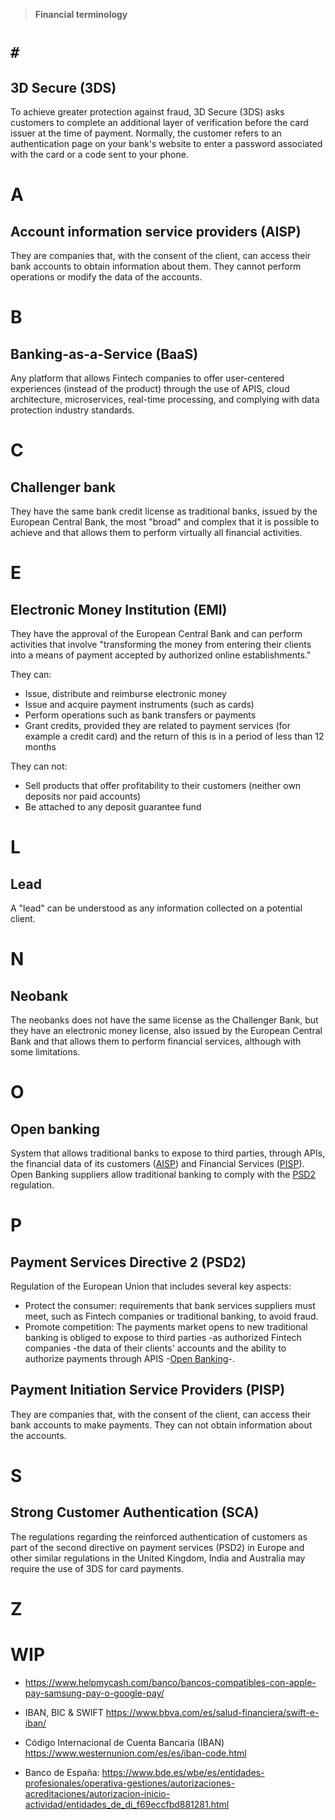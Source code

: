 > **Financial terminology**

# `#`

## 3D Secure (3DS)

To achieve greater protection against fraud, 3D Secure (3DS) asks customers to complete an additional layer of verification before the card issuer at the time of payment. Normally, the customer refers to an authentication page on your bank's website to enter a password associated with the card or a code sent to your phone.

# A

## Account information service providers (AISP)

They are companies that, with the consent of the client, can access their bank accounts to obtain information about them. They cannot perform operations or modify the data of the accounts.

# B

## Banking-as-a-Service (BaaS)

Any platform that allows Fintech companies to offer user-centered experiences (instead of the product) through the use of APIS, cloud architecture, microservices, real-time processing, and complying with data protection industry standards.

# C

## Challenger bank

They have the same bank credit license as traditional banks, issued by the European Central Bank, the most "broad" and complex that it is possible to achieve and that allows them to perform virtually all financial activities.

# E

## Electronic Money Institution (EMI)

They have the approval of the European Central Bank and can perform activities that involve "transforming the money from entering their clients into a means of payment accepted by authorized online establishments."

They can:
- Issue, distribute and reimburse electronic money
- Issue and acquire payment instruments (such as cards)
- Perform operations such as bank transfers or payments
- Grant credits, provided they are related to payment services (for example a credit card) and the return of this is in a period of less than 12 months

They can not:
- Sell products that offer profitability to their customers (neither own deposits nor paid accounts)
- Be attached to any deposit guarantee fund

# L

## Lead

A "lead" can be understood as any information collected on a potential client.

# N

## Neobank

The neobanks does not have the same license as the Challenger Bank, but they have an electronic money license, also issued by the European Central Bank and that allows them to perform financial services, although with some limitations.

# O

## Open banking

System that allows traditional banks to expose to third parties, through APIs, the financial data of its customers ([AISP](#account-information-service-providers-aisp)) and Financial Services ([PISP](#payment-initiation-service-providers-pisp)). Open Banking suppliers allow traditional banking to comply with the [PSD2](#payment-services-directive-2-psd2) regulation.

# P

## Payment Services Directive 2 (PSD2)

Regulation of the European Union that includes several key aspects:

- Protect the consumer: requirements that bank services suppliers must meet, such as Fintech companies or traditional banking, to avoid fraud.
- Promote competition: The payments market opens to new traditional banking is obliged to expose to third parties -as authorized Fintech companies -the data of their clients' accounts and the ability to authorize payments through APIS -[Open Banking](#open-banking)-.

## Payment Initiation Service Providers (PISP)

They are companies that, with the consent of the client, can access their bank accounts to make payments. They can not obtain information about the accounts.

# S

## Strong Customer Authentication (SCA)

The regulations regarding the reinforced authentication of customers as part of the second directive on payment services (PSD2) in Europe and other similar regulations in the United Kingdom, India and Australia may require the use of 3DS for card payments.

# Z

# WIP

- https://www.helpmycash.com/banco/bancos-compatibles-con-apple-pay-samsung-pay-o-google-pay/

- IBAN, BIC & SWIFT https://www.bbva.com/es/salud-financiera/swift-e-iban/

- Código Internacional de Cuenta Bancaria (IBAN) https://www.westernunion.com/es/es/iban-code.html

- Banco de España: https://www.bde.es/wbe/es/entidades-profesionales/operativa-gestiones/autorizaciones-acreditaciones/autorizacion-inicio-actividad/entidades_de_di_f69eccfbd881281.html

